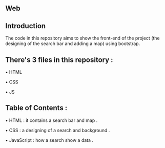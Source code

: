 Web
-----------------------------------------------------------------------------------------------------------------------------------------------------------------------------------
Introduction
-----------------------------------------------------------------------------------------------------------------------------------------------------------------------------------
The code in this repository aims to show the front-end of the project (the designing of the search bar and adding a map) using bootstrap.

There's 3 files in this repository :
-----------------------------------------------------------------------------------------------------------------------------------------------------------------------------------
•	HTML 

•	CSS 

•	JS

Table of Contents :
-----------------------------------------------------------------------------------------------------------------------------------------------------------------------------------
•	HTML : it contains a search bar and map .


•	CSS : a designing of a search and background .


•	JavaScript : how a search show a data .
